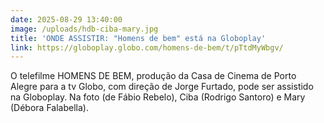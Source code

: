 ```yaml
---
date: 2025-08-29 13:40:00
image: /uploads/hdb-ciba-mary.jpg
title: 'ONDE ASSISTIR: "Homens de bem" está na Globoplay'
link: https://globoplay.globo.com/homens-de-bem/t/pTtdMyWbgv/
---
```

O telefilme HOMENS DE BEM, produção da Casa de Cinema de Porto Alegre para a tv Globo, com direção de Jorge Furtado, pode ser assistido na Globoplay. Na foto (de Fábio Rebelo), Ciba (Rodrigo Santoro) e Mary (Débora Falabella).
